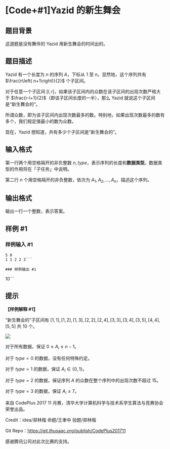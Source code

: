# [Code+#1]Yazid 的新生舞会

## 题目背景

这道题是没有舞伴的 Yazid 用新生舞会的时间出的。


## 题目描述

Yazid 有一个长度为 $n$ 的序列 $A$，下标从 $1$ 至 $n$。显然地，这个序列共有 $\frac{n\left( n+1\right)}{2}$ 个子区间。

对于任意一个子区间 $[l,r]$，如果该子区间内的众数在该子区间的出现次数严格大于 $\frac{r-l+1}{2}$（即该子区间长度的一半），那么 Yazid 就说这个子区间是“新生舞会的”。

所谓众数，即为该子区间内出现次数最多的数。特别地，如果出现次数最多的数有多个，我们规定值最小的数为众数。

现在，Yazid 想知道，共有多少个子区间是“新生舞会的”。


## 输入格式

第一行两个用空格隔开的非负整数 $n, type$，表示序列的长度和**数据类型**。数据类型的作用将在「子任务」中说明。

第二行 $n$ 个用空格隔开的非负整数，依次为 $A_1,A_2,...,A_n$，描述这个序列。


## 输出格式

输出一行一个整数，表示答案。


## 样例 #1

### 样例输入 #1
```
5 0
1 1 2 2 3```

### 样例输出 #1

```
10```

## 提示

**【样例解释 #1】**

“新生舞会的”子区间有 $[1,1],[1,2],[1,3],[2,2],[2,4],[3,3],[3,4],[3,5],[4,4],[5,5]$ 共 $10$ 个。

 ![](https://cdn.luogu.com.cn/upload/pic/12825.png) 

对于所有数据，保证 $0\leq A_i\leq n-1$。

对于 $type=0$ 的数据，没有任何特殊约定。

对于 $type=1$ 的数据，保证 $A_i\in \{ 0, 1 \}$。

对于 $type=2$ 的数据，保证序列 $A$ 的众数在整个序列中的出现次数不超过 $15$。

对于 $type=3$ 的数据，保证 $A_i\leq 7$。

来自 CodePlus 2017 11 月赛，清华大学计算机科学与技术系学生算法与竞赛协会 荣誉出品。

Credit：idea/郑林楷 命题/王聿中 验题/郑林楷

Git Repo：https://git.thusaac.org/publish/CodePlus201711

感谢腾讯公司对此次比赛的支持。

